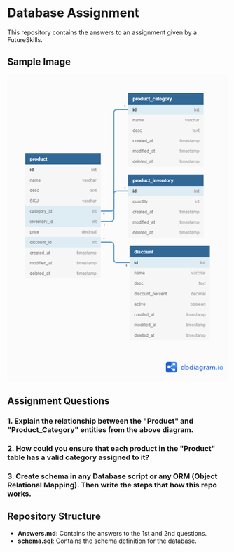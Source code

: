 # Database Assignment

This repository contains the answers to an assignment given by a FutureSkills.

## Sample Image

<img src="https://github.com/adityapaul04/futureskills-db-assignment/blob/main/db.webp" />

## Assignment Questions

### 1. Explain the relationship between the "Product" and "Product_Category" entities from the above diagram.

### 2. How could you ensure that each product in the "Product" table has a valid category assigned to it?

### 3. Create schema in any Database script or any ORM (Object Relational Mapping). Then write the steps that how this repo works.

## Repository Structure

- **Answers.md**: Contains the answers to the 1st and 2nd questions.
- **schema.sql**: Contains the schema definition for the database.
